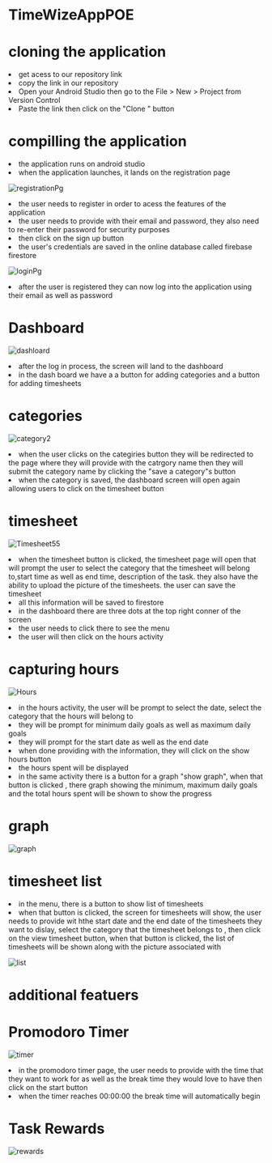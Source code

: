 # TimeWizeAppPOE
<h1>cloning the application</h1>
<li>get acess to our repository link</li></li>
<li>copy the link in our repository </li></li>
<li>Open your Android Studio then go to the File > New > Project from Version Control </li></li>
<li>Paste the link then click on the "Clone " button </li>

<h1>compilling the application </h1>

<li>the application runs on android studio</li>
<li>when the application launches, it lands  on the registration page </li>

![registrationPg](https://github.com/lilithaJVC/TimeWizeAppPOE/assets/104263642/e0e7a546-d1f9-4001-a183-29d772ad3c7f)




<li>the user needs to register in order to acess the features of the application</li>
<li>the user needs to provide with their email and password, they also need to re-enter their password for security purposes</li>
<li>then click on the sign up button </li>
<li>the user's credentials are saved in the online database called firebase firestore</li>

![loginPg](https://github.com/lilithaJVC/TimeWizeAppPOE/assets/104263642/baab4ec7-6ffc-4411-bc76-4aafad693b11)


<li>after the user is registered they can now log into the application using their email as well as password   </li>
<h1>Dashboard</h1

![dashloard](https://github.com/lilithaJVC/TimeWizeAppPOE/assets/104263642/68caab07-7bad-46d9-aab4-fefca9922a9b)



<li>after the log in process, the screen will land to the dashboard</li>
<li>in the dash board we have a a button for adding categories and a button for adding timesheets </li>
<h1>categories</h1>

![category2](https://github.com/lilithaJVC/TimeWizeAppPOE/assets/104263642/67594c3d-9070-4620-8854-ba8cae666bc5)



<li>when the user clicks on the categiries button they will be redirected to the page where they will provide with the catrgory name then they will submit the category name by clicking the "save a category"s button  </li>
<li>when the category is saved, the dashboard screen will open again allowing users to click on the timesheet button</li>
<h1>timesheet</h1>


![Timesheet55](https://github.com/lilithaJVC/TimeWizeAppPOE/assets/104263642/b72b46b5-d32e-458b-b20a-66f6f17cf8a6)


<li>when the timesheet button is clicked, the timesheet page will open that will prompt the user to select the category that the timesheet will belong to,start time as well as end time, description of the task. they also have the ability to upload the picture of the timesheets. the user can save the timesheet  </li>
<li>all this information will be saved to firestore </li>

<li>in the dashboard there are three dots at the top right conner of the screen</li>
<li>the user needs to click there to see the menu</li>
<li>the user will then click on the hours activity</li>

<h1>capturing hours </h1>

![Hours](https://github.com/lilithaJVC/TimeWizeAppPOE/assets/104263642/03f8ad0f-353d-4851-a90e-ad72dfd83227)



<li>in the hours activity, the user will be prompt to select the date, select the category that the hours will belong to</li>
<li>they will be prompt for minimum daily goals as well as maximum daily goals</li>
<li>they will prompt for the start date as well as the end date</li>
<li>when done providing with the information, they will click on the show hours button</li>
<li>the hours spent will be displayed</li>

<li>in the same activity there is a button for a graph "show graph", when that button is clicked , there graph showing the minimum, maximum daily goals and the total hours spent will be shown to show the progress </li>
<h1>graph</h1>

![graph](https://github.com/lilithaJVC/TimeWizeAppPOE/assets/104263642/ffc591b6-a80b-4848-be71-f96e0828e1b7)



<h1>timesheet list </h1>
<li>in the menu, there is a button to show list of timesheets </li>
<li>when that button is clicked, the screen for timesheets will show, the user needs to provide wit hthe start date and the end date of the timesheets they want to dislay, select the category that the timesheet belongs to , then click on the view timesheet button, when that button is clicked, the list of timesheets will be shown along with the picture associated  with </li>

![list](https://github.com/lilithaJVC/TimeWizeAppPOE/assets/104263642/e334c970-80cb-478c-8c46-627777dbccfe)



<h1>additional featuers </h1>
<h1>Promodoro Timer </h1>

![timer](https://github.com/lilithaJVC/TimeWizeAppPOE/assets/104263642/77aba44d-38ce-4aae-b713-65a0f73be625)

<li>in the promodoro timer page, the user needs to provide with the time that they want to work for as well as the break time they would love to have then click on the start button </li>
<li>when the timer reaches 00:00:00 the break time  will automatically begin </li>

<h1>Task Rewards</h1>

![rewards](https://github.com/lilithaJVC/TimeWizeAppPOE/assets/104263642/4c1a6314-175a-4715-a9ef-3fba516ddf35)







                                                                                                         
                                                                                                         
                                                                                                         
                                                                                                         

